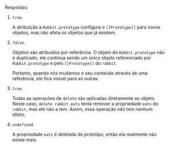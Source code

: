 
Respostas:

1. `true`. 

    A atribuição a `Rabbit.prototype` configura o `[[Prototype]]` para novos objetos, mas não afeta os objetos que já existem.

2. `false`. 

    Objetos são atribuídos por referência. O objeto do `Rabbit.prototype` não é duplicado, ele continua sendo um único objeto referenciado por `Rabbit.prototype` e pelo `[[Prototype]]` do `rabbit`. 

    Portanto, quando nós mudamos o seu conteúdo através de uma referência, ele fica visível para as outras.

3. `true`.

    Todas as operações de `delete` são aplicadas diretamente ao objeto. Neste caso, `delete rabbit.eats` tenta remover a propriedade `eats` do `rabbit`, mas ele não a tem. Assim, essa operação não tem nenhum efeito.

4. `undefined`.

    A propriedade `eats` é deletada do protótipo, então ela realmente não existe mais.
